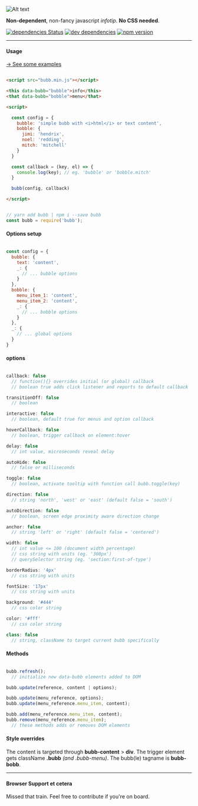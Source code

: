 ![Alt text](/docs/assets/images/bubb.gif?raw=true "Bubb")

**Non-dependent**, non-fancy javascript _infotip_. **No CSS needed**.

[![dependencies Status](https://david-dm.org/frdnrdb/bubb/status.svg)](https://david-dm.org/frdnrdb/bubb)
[![dev dependencies](https://david-dm.org/frdnrdb/bubb/dev-status.svg)](https://badge.fury.io/js/bubb)
[![npm version](https://img.shields.io/badge/trump-sad-red.svg)](http://bubb.surge.sh)

---

#### Usage
[→ See some examples](http://bubb.surge.sh)

```html

<script src="bubb.min.js"></script>

<this data-bubb="bubble">info</this>
<that data-bubb="bobble">menu</that>

<script>

  const config = {
    bubble: 'simple bubb with <i>html</i> or text content',
    bobble: {
      jimi: 'hendrix',
      noel: 'redding',
      mitch: 'mitchell'
    }
  }

  const callback = (key, el) => {
    console.log(key); // eg. 'bubble' or 'bobble.mitch'
  }

  bubb(config, callback)

</script>
```
```js

// yarn add bubb | npm i --save bubb
const bubb = require('bubb');
```

#### Options setup

```js

const config = {
  bubble: {
    text: 'content',
    _: {
      // ... bubble options
    }
  },
  bobble: {
    menu_item_1: 'content',
    menu_item_2: 'content',
    _: {
      // ... bobble options
    }
  },
  _: {
    // ... global options
  }
}

```

#### options

```js

callback: false
  // function(){} overrides initial (or global) callback
  // boolean true adds click listener and reports to default callback

transitionOff: false
  // boolean

interactive: false
  // boolean, default true for menus and option callback

hoverCallback: false
  // boolean, trigger callback on element:hover

delay: false
  // int value, microseconds reveal delay

autoHide: false
  // false or milliseconds

toggle: false
  // boolean, activate tooltip with function call bubb.toggle(key)

direction: false
  // string 'north', 'west' or 'east' (default false = 'south')

autoDirection: false
  // boolean, screen edge proximity aware direction change

anchor: false
  // string 'left' or 'right' (default false = 'centered')

width: false
  // int value <= 100 (document width percentage)
  // css string with units (eg. '300px')
  // querySelector string (eg. 'section:first-of-type')

borderRadius: '4px'
  // css string with units

fontSize: '17px'
  // css string with units

background: '#444'
  // css color string

color: '#fff'
  // css color string

class: false
  // string, className to target current bubb specifically


```

#### Methods

```js

bubb.refresh();
  // initialize new data-bubb elements added to DOM

bubb.update(reference, content | options);

bubb.update(menu_reference, options);
bubb.update(menu_reference.menu_item, content);

bubb.add(menu_reference.menu_item, content);
bubb.remove(menu_reference.menu_item);
  // these methods adds or removes DOM elements

```


#### Style overrides
The content is targeted through **bubb-content** > **div**.
The trigger element gets className **.bubb** *(and .bubb-menu)*.
The bubb(le) tagname is **bubb-bobb**.

---

#### Browser Support et cetera

Missed that train. Feel free to contribute if you're on board.
